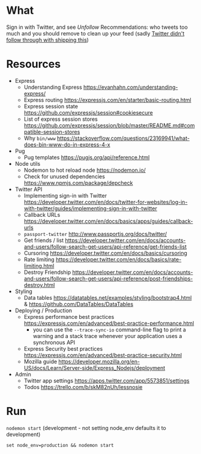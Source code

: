 # What

Sign in with Twitter, and see _Unfollow_ Recommendations: who tweets too much and you should remove to clean up your feed (sadly
[Twitter didn't follow through with shipping this](https://www.engadget.com/2018/08/30/twitter-test-personalized-unfollow-recommendations))

# Resources

* Express
    * Understanding Express https://evanhahn.com/understanding-express/
    * Express routing
https://expressjs.com/en/starter/basic-routing.html
    * Express session state https://github.com/expressjs/session#cookiesecure
    * List of express session stores https://github.com/expressjs/session/blob/master/README.md#compatible-session-stores
    * Why `bin/www` https://stackoverflow.com/questions/23169941/what-does-bin-www-do-in-express-4-x
* Pug
    * Pug templates https://pugjs.org/api/reference.html
* Node utils
    * Nodemon to hot reload node https://nodemon.io/
    * Check for unused dependencies https://www.npmjs.com/package/depcheck
* Twitter API
    * Implementing sign-in with Twitter https://developer.twitter.com/en/docs/twitter-for-websites/log-in-with-twitter/guides/implementing-sign-in-with-twitter
    * Callback URLs https://developer.twitter.com/en/docs/basics/apps/guides/callback-urls
    * `passport-twitter`  http://www.passportjs.org/docs/twitter/
    * Get friends / list https://developer.twitter.com/en/docs/accounts-and-users/follow-search-get-users/api-reference/get-friends-list
    * Cursoring https://developer.twitter.com/en/docs/basics/cursoring
    * Rate limiting https://developer.twitter.com/en/docs/basics/rate-limiting.html
    * Destroy Friendship https://developer.twitter.com/en/docs/accounts-and-users/follow-search-get-users/api-reference/post-friendships-destroy.html
* Styling
    * Data tables https://datatables.net/examples/styling/bootstrap4.html & https://github.com/DataTables/DataTables
* Deploying / Production
    * Express performance best practices https://expressjs.com/en/advanced/best-practice-performance.html
        * you can use the `--trace-sync-io` command-line flag to print a warning and a stack trace whenever your application uses a synchronous API
    * Express Security best practices https://expressjs.com/en/advanced/best-practice-security.html
    * Mozilla guide https://developer.mozilla.org/en-US/docs/Learn/Server-side/Express_Nodejs/deployment
* Admin
    * Twitter app settings https://apps.twitter.com/app/5573851/settings
    * Todos https://trello.com/b/skM82nUh/lessnosie


# Run

`nodemon start` (development - not setting node_env defaults it to development)

`set node_env=production && nodemon start`




